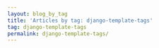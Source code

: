 ```yaml
---
layout: blog_by_tag
title: 'Articles by tag: django-template-tags'
tag: django-template-tags
permalink: django-template-tags/
---
```

